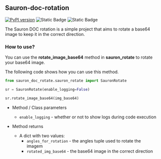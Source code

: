 ## Sauron-doc-rotation

[![PyPI version](https://badge.fury.io/py/alyn.svg)](https://badge.fury.io/py/alyn)
![Static Badge](https://img.shields.io/badge/python-3.10.*-blue)
![Static Badge](https://img.shields.io/badge/license-MIT-blue)

The Sauron DOC rotation is a simple project that aims to rotate a base64 image to keep it in the correct direction.

### How to use?

You can use the **rotate_image_base64** method in **sauron_rotate** to rotate your base64 image.

The following code shows how you can use this method.

```python
from sauron_doc_rotate.sauron_rotate import SauronRotate

sr = SauronRotate(enable_logging=False)

sr.rotate_image_base64(img_base64)
```

* Method / Class parameters
  * `enable_logging` - whether or not to show logs during code execution 

* Method returns
  * A dict with two values:
    * `angles_for_rotation` - the angles tuple used to rotate the imagem  
    * `rotated_img_base64` - the base64 image in the correct direction
